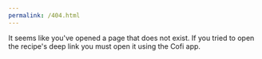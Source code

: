 ```yaml
---
permalink: /404.html
---
```


It seems like you've opened a page that does not exist.
If you tried to open the recipe's deep link you must open it using the Cofi app.
